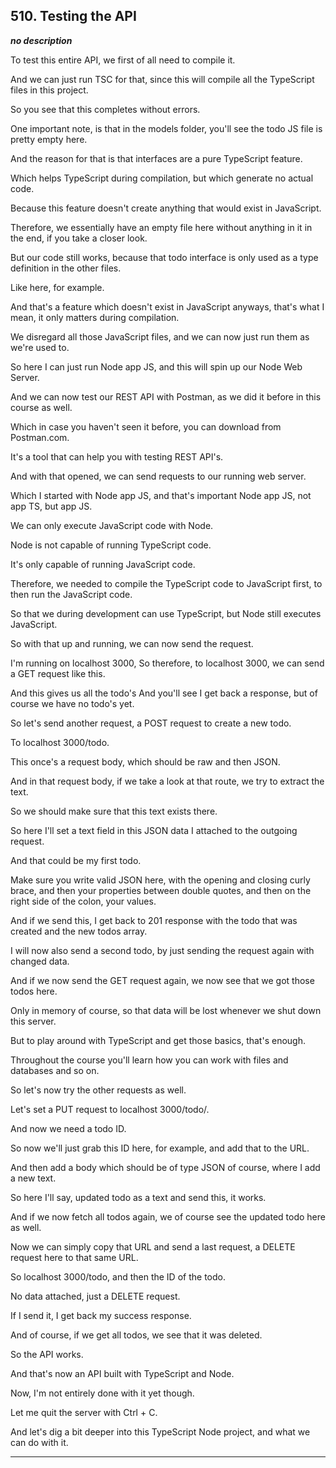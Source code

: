 ## 510. Testing the API

<strong><em>no description</em></strong>

<v Instructor>To test this entire API,</v> we first of all need to compile it. 

And we can just run TSC for that, since this will compile all the TypeScript
files in this project. 

So you see that this completes without errors. 

One important note, is that in the models folder, you'll see the todo JS file is
pretty empty here. 

And the reason for that is that interfaces are a pure TypeScript feature. 

Which helps TypeScript during compilation, but which generate no actual code. 

Because this feature doesn't create anything that would exist in JavaScript. 

Therefore, we essentially have an empty file here without anything in it in the
end, if you take a closer look. 

But our code still works, because that todo interface is only used as a type
definition in the other files. 

Like here, for example. 

And that's a feature which doesn't exist in JavaScript anyways, that's what I
mean, it only matters during compilation. 

We disregard all those JavaScript files, and we can now just run them as we're
used to. 

So here I can just run Node app JS, and this will spin up our Node Web Server. 

And we can now test our REST API with Postman, as we did it before in this
course as well. 

Which in case you haven't seen it before, you can download from Postman.com. 

It's a tool that can help you with testing REST API's. 

And with that opened, we can send requests to our running web server. 

Which I started with Node app JS, and that's important Node app JS, not app TS,
but app JS. 

We can only execute JavaScript code with Node. 

Node is not capable of running TypeScript code. 

It's only capable of running JavaScript code. 

Therefore, we needed to compile the TypeScript code to JavaScript first, to then
run the JavaScript code. 

So that we during development can use TypeScript, but Node still executes
JavaScript. 

So with that up and running, we can now send the request. 

I'm running on localhost 3000, So therefore, to localhost 3000, we can send a
GET request like this. 

And this gives us all the todo's And you'll see I get back a response, but of
course we have no todo's yet. 

So let's send another request, a POST request to create a new todo. 

To localhost 3000/todo. 

This once's a request body, which should be raw and then JSON. 

And in that request body, if we take a look at that route, we try to extract the
text. 

So we should make sure that this text exists there. 

So here I'll set a text field in this JSON data I attached to the outgoing
request. 

And that could be my first todo. 

Make sure you write valid JSON here, with the opening and closing curly brace,
and then your properties between double quotes, and then on the right side of
the colon, your values. 

And if we send this, I get back to 201 response with the todo that was created
and the new todos array. 

I will now also send a second todo, by just sending the request again with
changed data. 

And if we now send the GET request again, we now see that we got those todos
here. 

Only in memory of course, so that data will be lost whenever we shut down this
server. 

But to play around with TypeScript and get those basics, that's enough. 

Throughout the course you'll learn how you can work with files and databases and
so on. 

So let's now try the other requests as well. 

Let's set a PUT request to localhost 3000/todo/. 

And now we need a todo ID. 

So now we'll just grab this ID here, for example, and add that to the URL. 

And then add a body which should be of type JSON of course, where I add a new
text. 

So here I'll say, updated todo as a text and send this, it works. 

And if we now fetch all todos again, we of course see the updated todo here as
well. 

Now we can simply copy that URL and send a last request, a DELETE request here
to that same URL. 

So localhost 3000/todo, and then the ID of the todo. 

No data attached, just a DELETE request. 

If I send it, I get back my success response. 

And of course, if we get all todos, we see that it was deleted. 

So the API works. 

And that's now an API built with TypeScript and Node. 

Now, I'm not entirely done with it yet though. 

Let me quit the server with Ctrl + C. 

And let's dig a bit deeper into this TypeScript Node project, and what we can do
with it. 

---